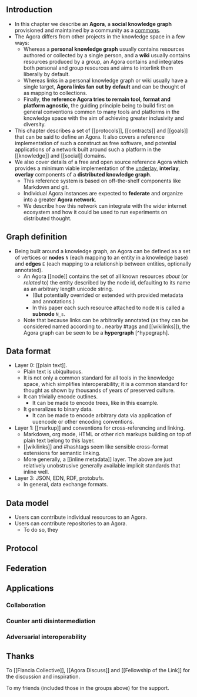 ## Introduction

- In this chapter we describe an **Agora**, a **social knowledge graph** provisioned and maintained by a community as a [commons](https://anagora.org/commons).
- The Agora differs from other projects in the knowledge space in a few ways: 
    - Whereas a **personal knowledge graph** usually contains resources authored or collected by a single person, and a **wiki** usually contains resources produced by a group, an Agora contains and integrates both personal and group resources and aims to interlink them liberally by default. 
    - Whereas links in a personal knowledge graph or wiki usually have a single target, **Agora links fan out by default** and can be thought of as mapping to collections. 
    - Finally, **the reference Agora tries to remain tool, format and platform agnostic**, the guiding principle being to build first on general conventions common to many tools and platforms in the knowledge space with the aim of achieving greater inclusivity and diversity.
- This chapter describes a set of [[protocols]], [[contracts]] and [[goals]] that can be said to define an Agora. It also covers a reference implementation of such a construct as free software, and potential applications of a network built around such a platform in the [[knowledge]] and [[social]] domains.
- We also cover details of a free and open source reference Agora which provides a minimum viable implementation of the [underlay](https://anagora.org/underlay), **interlay**, **overlay** components of a **distributed knowledge graph**.
    - This reference system is based on off-the-shelf components like Markdown and git. 
    - Individual Agora instances are expected to **federate** and organize into a greater **Agora network**. 
    - We describe how this network can integrate with the wider internet ecosystem and how it could be used to run experiments on distributed thought.

## Graph definition 
- Being built around a knowledge graph, an Agora can be defined as a set of vertices or **nodes** `N` (each mapping to an entity in a knowledge base) and **edges** `E` (each mapping to a relationship between entities, optionally annotated). 
    - An Agora [[node]] contains the set of all known resources *about* (or *related* to) the entity described by the node id, defaulting to its name as an arbitrary length unicode string. 
        - (But potentially overrided or extended with provided metadata and annotations.)
        - In this paper each such resource attached to node `N` is called a **subnode** `N_s`. 
    - Note that because links can be arbitrarily annotated (as they can be considered named according to . nearby #tags and [[wikilinks]]), the Agora graph can be seen to be a **hypergraph** [^hypegraph].

[^hypergraph]: And thus may be sufficient to efficiently encode any data structure as per Wolfram et al.

## Data format
- Layer 0: [[plain text]].
    - Plain text is ubiquituous.
    - It is not only a common standard for all tools in the knowledge space, which simplifies interoperability; it is a common standard for thought as shown by thousands of years of preserved culture.
    - It can trivially encode outlines.
        - It can be made to encode trees, like in this example.
    - It generalizes to binary data.
        - It can be made to encode arbitrary data via application of uuencode or other encoding conventions.
- Layer 1: [[markup]] and conventions for cross-referencing and linking.
    - Markdown, org mode, HTML or other rich markups building on top of plain text belong to this layer.
    - [[wikilinks]] and #hashtags seem like sensible cross-format extensions for semantic linking.
    - More generally, a [[inline metadata]] layer. The above are just relatively unobstrusive generally available implicit standards that inline well.
- Layer 3: JSON, EDN, RDF, protobufs.
    - In general, data exchange formats.
    
## Data model
- Users can contribute individual resources to an Agora.
- Users can contribute repositories to an Agora.
    - To do so, they 

## Protocol


## Federation

## Applications

### Collaboration

### Counter anti disintermediation

### Adversarial interoperability

## Thanks

To [[Flancia Collective]], [[Agora Discuss]] and [[Fellowship of the Link]] for the discussion and inspiration.

To my friends (included those in the groups above) for the support.